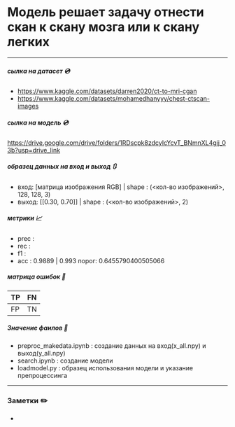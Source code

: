 # Модель решает задачу отнести скан к скану мозга или к скану легких
___
##### сылка на датасет 💿
* https://www.kaggle.com/datasets/darren2020/ct-to-mri-cgan 
* https://www.kaggle.com/datasets/mohamedhanyyy/chest-ctscan-images
##### сылка на модель 💿
https://drive.google.com/drive/folders/1RDscpk8zdcyIcYcvT_BNmnXL4gjj_03b?usp=drive_link
##### образец данных на вход и выход 🔃
* вход: [матрица изображения RGB] | shape : (<кол-во изображений>, 128, 128, 3)
* выход: [[0.30, 0.70]] | shape : (<кол-во изображений>, 2)

##### метрики 📈
- prec : 
- rec : 
- f1 : 
- acc : 0.9889 | 0.993 порог: 0.6455790400505066  

##### матрица ошибок 🔢
| TP | FN |
|------|------|
| FP | TN |

##### Значение фаилов 📄
* preproc_makedata.ipynb : создание данных на вход(x_all.npy) и выход(y_all.npy) 
* search.ipynb : создание модели
* loadmodel.py : образец использования модели и указание препроцессинга

___
### Заметки ✏️
-
